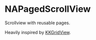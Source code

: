 NAPagedScrollView
=================

Scrollview with reusable pages. 

Heavily inspired by [KKGridView](https://github.com/kolinkrewinkel/KKGridView).  